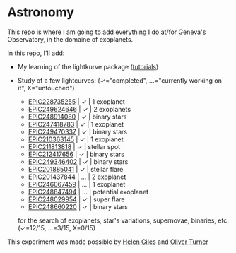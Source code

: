 # Astronomy

This repo is where I am going to add everything I do at/for Geneva's Observatory, in the domaine of exoplanets.

In this repo, I'll add:

 -  My learning of the lightkurve package ([tutorials](http://docs.lightkurve.org/tutorials/index.html))
 -  Study of a few lightcurves: (✓="completed", ...="currently working on it", X="untouched")
 
       - [EPIC228735255](https://github.com/PierricJoulot/Astronomy/tree/master/Lightcurves/EPIC228735255/EPIC228735255.ipynb) |  ✓  | 1 exoplanet
       - [EPIC249624646](https://github.com/PierricJoulot/Astronomy/tree/master/Lightcurves/EPIC249624646/EPIC%20249624646.ipynb) |  ✓  | 2 exoplanets
       - [EPIC248914080](https://github.com/PierricJoulot/Astronomy/tree/master/Lightcurves/EPIC248914080/EPIC%20248914080.ipynb) |  ✓  | binary stars
       - [EPIC247418783](https://github.com/PierricJoulot/Astronomy/tree/master/Lightcurves/EPIC247418783/EPIC%20247418783.ipynb) |  ✓  | 1 exoplanet
       - [EPIC249470337](https://github.com/PierricJoulot/Astronomy/tree/master/Lightcurves/EPIC249470337/EPIC%20249470337.ipynb) |  ✓  | binary stars
       - [EPIC210363145](https://github.com/PierricJoulot/Astronomy/tree/master/Lightcurves/EPIC210363145/EPIC210363145.ipynb) |  ✓  | 1 exoplanet
       - [EPIC211813818](https://github.com/PierricJoulot/Astronomy/tree/master/Lightcurves/EPIC211813818/EPIC211813818.ipynb) |  ✓  | stellar spot
       - [EPIC212417656](https://github.com/PierricJoulot/Astronomy/tree/master/Lightcurves/EPIC212417656/EPIC212417656.ipynb) |  ✓  | binary stars
       - [EPIC249346402](https://github.com/PierricJoulot/Astronomy/tree/master/Lightcurves/EPIC249346402/EPIC249346402.ipynb) |  ✓  | binary stars
       - [EPIC201885041](https://github.com/PierricJoulot/Astronomy/tree/master/Lightcurves/EPIC201885041/EPIC201885041.ipynb) |  ✓  | stellar flare
       - [EPIC201437844](https://github.com/PierricJoulot/Astronomy/blob/master/Lightcurves/EPIC201437844/EPIC201437844.ipynb) | ... | 2 exoplanet
       - [EPIC246067459](https://github.com/PierricJoulot/Astronomy/tree/master/Lightcurves/EPIC246067459/EPIC246067459.ipynb) | ... | 1 exoplanet
       - [EPIC248847494](https://github.com/PierricJoulot/Astronomy/tree/master/Lightcurves/EPIC248847494/EPIC248847494.ipynb) | ... | potential exoplanet
       - [EPIC248029954](https://github.com/PierricJoulot/Astronomy/tree/master/Lightcurves/EPIC248029954/EPIC248029954.ipynb) |  ✓  | super flare
       - [EPIC248660220](https://github.com/PierricJoulot/Astronomy/tree/master/Lightcurves/EPIC248660220/EPIC248660220.ipynb) |  ✓  | binary stars
        
     for the search of exoplanets, star's variations, supernovae, binaries, etc.
     (✓=12/15, ...=3/15, X=0/15)
 
 This experiment was made possible by [Helen Giles](https://www.helengiles.com/) and [Oliver Turner](http://nccr-planets.ch/team/turner-oliver-dr/)
